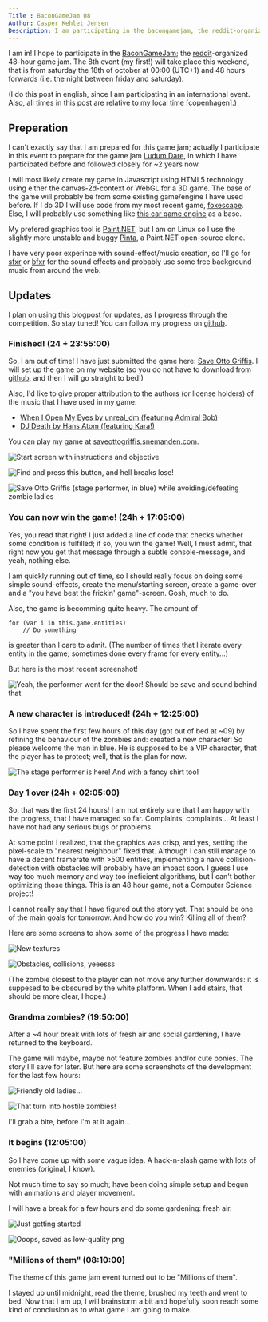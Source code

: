 ```yaml
---
Title : BaconGameJam 08
Author: Casper Kehlet Jensen
Description: I am participating in the bacongamejam, the reddit-organized 48 hour game jam.
---
```


I am in! I hope to participate in the [BaconGameJam](https://bacongamejam.org);
the [reddit](http://reddit.com)-organized 48-hour game jam.
The 8th event (my first!) will take place this weekend, that is from saturday the
18th of october at 00:00 (UTC+1) and 48 hours forwards
(i.e. the night between friday and saturday).

(I do this post in english, since I am participating in an international event.
Also, all times in this post are relative to my local time [copenhagen].)

## Preperation
I can't exactly say that I am prepared for this game jam; actually I participate
in this event to prepare for the game jam
[Ludum Dare](http://ludumdare.com/compo/), in which I have participated before
and followed closely for ~2 years now.

I will most likely create my game in Javascript using HTML5 technology using
either the canvas-2d-context or WebGL for a 3D game. The base of the game will
probably be from some existing game/engine I have used before. If I do 3D
I will use code from my most recent game, [foxescape](/spil/foxescape).
Else, I will probably use something like
[this car game engine](https://github.com/SneManden/carGame) as a base.

My prefered graphics tool is [Paint.NET](http://www.getpaint.net/), but I am on
Linux so I use the slightly more unstable and buggy
[Pinta](http://pinta-project.com/), a Paint.NET open-source clone.

I have very poor experince with sound-effect/music creation, so I'll go for
[sfxr](http://www.drpetter.se/project_sfxr.html) or [bfxr](http://www.bfxr.net/)
for the sound effects and probably use some free background music from around
the web.

## Updates
I plan on using this blogpost for updates, as I progress through the
competition. So stay tuned! You can follow my progress on
[github](https://github.com/SneManden/BaconGameJam08Entry).


### Finished! (24 + 23:55:00)
So, I am out of time! I have just submitted the game here:
[Save Otto Griffis](https://bacongamejam.org/jams/bacongamejam-08/334/).
I will set up the game on my website (so you do not have to download from
[github](https://github.com/SneManden/BaconGameJam08Entry), and then I will go
straight to bed!)

Also, I'd like to give proper attribution to the authors (or license holders)
of the music that I have used in my game:

 * [When I Open My Eyes by unreal_dm (featuring Admiral Bob)](http://dig.ccmixter.org/files/unreal_dm/32234)
 * [DJ Death by Hans Atom (featuring Kara!)](http://dig.ccmixter.org/files/hansatom/34108)

You can play my game at [saveottogriffis.snemanden.com](http://saveottogriffis.snemanden.com/).

![Start screen with instructions and objective](https://raw.githubusercontent.com/SneManden/BaconGameJam08Entry/master/screens/2014-10-19_23:45:00.png "Start screen with instructions and objective")

![Find and press this button, and hell breaks lose!](https://raw.githubusercontent.com/SneManden/BaconGameJam08Entry/master/screens/2014-10-19_23:46:00.png "Find and press this button, and hell breaks lose!")

![Save Otto Griffis (stage performer, in blue) while avoiding/defeating zombie ladies](https://raw.githubusercontent.com/SneManden/BaconGameJam08Entry/master/screens/2014-10-19_23:48:00.png "Save Otto Griffis (stage performer, in blue) while avoiding/defeating zombie ladies")


### You can now win the game! (24h + 17:05:00)
Yes, you read that right! I just added a line of code that checks whether some
condition is fulfilled; if so, you win the game! Well, I must admit, that right
now you get that message through a subtle console-message, and yeah, nothing
else.

I am quickly running out of time, so I should really focus on doing some simple
sound-effects, create the menu/starting screen, create a game-over and a "you
have beat the frickin' game"-screen. Gosh, much to do.

Also, the game is becomming quite heavy. The amount of

    for (var i in this.game.entities)
        // Do something

is greater than I care to admit. (The number of times that I iterate every
entity in the game; sometimes done every frame for every entity...)

But here is the most recent screenshot!

![Yeah, the performer went for the door! Should be save and sound behind that](https://raw.githubusercontent.com/SneManden/BaconGameJam08Entry/master/screens/2014-10-19_17:00:00.png "Yeah, the performer went for the door! Should be save and sound behind that")


### A new character is introduced! (24h + 12:25:00)
So I have spent the first few hours of this day (got out of bed at ~09) by
refining the behaviour of the zombies and: created a new character!
So please welcome the man in blue. He is supposed to be a VIP character, that
the player has to protect; well, that is the plan for now.

![The stage performer is here! And with a fancy shirt too!](https://raw.githubusercontent.com/SneManden/BaconGameJam08Entry/master/screens/2014-10-19_12:19:00.png "The stage performer is here! And with a fancy shirt too!")


### Day 1 over (24h + 02:05:00)
So, that was the first 24 hours! I am not entirely sure that I am happy with
the progress, that I have managed so far. Complaints, complaints...
At least I have not had any serious bugs or problems.

At some point I realized, that the graphics was crisp, and yes, setting the
pixel-scale to "nearest neighbour" fixed that.
Although I can still manage to have a decent framerate with >500 entities,
implementing a naive collision-detection with obstacles will probably have
an impact soon. I guess I use way too much memory and way too ineficient
algorithms, but I can't bother optimizing those things. This is an 48 hour
game, not a Computer Science project!

I cannot really say that I have figured out the story yet. That should be
one of the main goals for tomorrow. And how do you win? Killing all of them?

Here are some screens to show some of the progress I have made:

![New textures](https://raw.githubusercontent.com/SneManden/BaconGameJam08Entry/master/screens/2014-10-18_23:17:30.png "New textures")

![Obstacles, collisions, yeeesss](https://raw.githubusercontent.com/SneManden/BaconGameJam08Entry/master/screens/2014-10-19_01:58:00.png "Obstacles, collisions, yeeesss")

(The zombie closest to the player can not move any further downwards:
it is suppesed to be obscured by the white platform. When I add stairs, that
should be more clear, I hope.)


### Grandma zombies? (19:50:00)
After a ~4 hour break with lots of fresh air and social gardening, I have
returned to the keyboard.

The game will maybe, maybe not feature zombies and/or cute ponies. The story
I'll save for later. But here are some screenshots of the development for the
last few hours:

![Friendly old ladies...](https://raw.githubusercontent.com/SneManden/BaconGameJam08Entry/master/screens/2014-10-18_19:27:00.png "Friendly old ladies...")

![That turn into hostile zombies!](https://raw.githubusercontent.com/SneManden/BaconGameJam08Entry/master/screens/2014-10-18_19:10:00.png "That turn into hostile zombies!")

I'll grab a bite, before I'm at it again...


### It begins (12:05:00)
So I have come up with some vague idea. A hack-n-slash game with lots of enemies
(original, I know).

Not much time to say so much; have been doing simple setup and begun with
animations and player movement.

I will have a break for a few hours and do some gardening: fresh air.

![Just getting started](https://raw.githubusercontent.com/SneManden/BaconGameJam08Entry/master/screens/2014-10-18_10:51:57.png "Just getting started")

![Ooops, saved as low-quality png](https://raw.githubusercontent.com/SneManden/BaconGameJam08Entry/master/screens/2014-10-18_11:57:00.png "Ooops, saved as as low-quality png")

### "Millions of them" (08:10:00)
The theme of this game jam event turned out to be "Millions of them".

I stayed up until midnight, read the theme, brushed my teeth and went to bed.
Now that I am up, I will brainstorm a bit and hopefully soon reach some kind of
conclusion as to what game I am going to make.